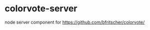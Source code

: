 colorvote-server
================

node server component for https://github.com/bfritscher/colorvote/
